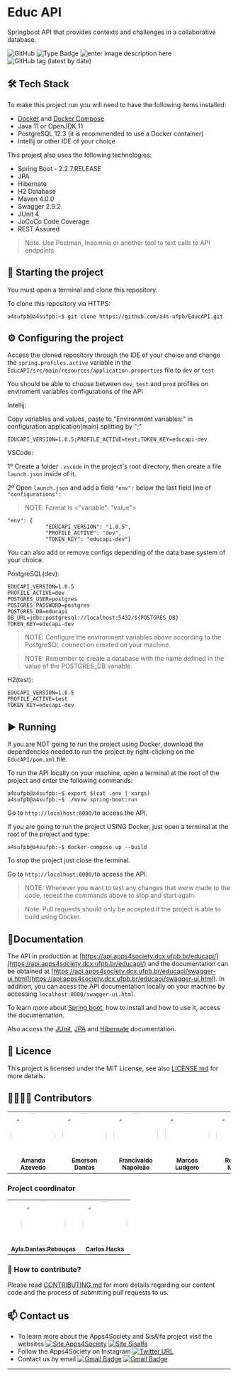 # Educ API

Springboot API that provides contexts and challenges in a collaborative database.

![GitHub](https://img.shields.io/github/license/a4s-ufpb/EducAPI?label=licence) ![Type Badge](https://img.shields.io/badge/project%3A-Apps4Society-informational) ![enter image description here](https://img.shields.io/badge/project-SisAlfa-yellow)  ![GitHub tag (latest by date)](https://img.shields.io/github/v/tag/a4s-ufpb/EducAPI?color=blueviolet)

## 🛠 Tech Stack

To make this project run you will need to have the following items installed: 

* [Docker](https://docs.docker.com/get-docker/) and [Docker Compose](https://docs.docker.com/compose/install/)
* Java 11 or OpenJDK 11
* PostgreSQL 12.3 (it is recommended to use a Docker container)
* Intellij or other IDE of your choice


This project also uses the following technologies:

* Spring Boot - 2.2.7.RELEASE
* JPA
* Hibernate
* H2 Database
* Maven 4.0.0 
* Swagger 2.9.2
* JUnit 4
* JoCoCo Code Coverage
* REST Assured

 > Note: Use Postman, Insomnia or another tool to test calls to API endpoints

## :rocket: Starting the project

You must open a terminal and clone this repository:

To clone this repository via HTTPS:

    a4sufpb@a4sufpb:~$ git clone https://github.com/a4s-ufpb/EducAPI.git

## :gear: Configuring the project

Access the cloned repository through the IDE of your choice and change the `spring.profiles.active` variable in the
`EducAPI/src/main/resources/application.properties` file to `dev` or `test`

You should be able to choose between `dev`, `test` and `prod` profiles on enviroment variables configurations of the API

Intellij:

Copy variables and values, paste to "Environment variables:" in configuration application(main) splitting by ";"

	EDUCAPI_VERSION=1.0.5;PROFILE_ACTIVE=test;TOKEN_KEY=educapi-dev
	


VSCode:

1º Create a folder `.vscode` in the project's root directory, then create a file `launch.json` inside of it.

2º Open `launch.json` and add a field `"env":` below the last field line of `"configurations":`  

> NOTE: Format is <"variable": "value">	

	"env": { 
                "EDUCAPI_VERSION": "1.0.5",
                "PROFILE_ACTIVE": "dev",
                "TOKEN_KEY": "educapi-dev"}


You can also add or remove configs depending of the data base system of your choice.

PostgreSQL(dev):

    EDUCAPI_VERSION=1.0.5
    PROFILE_ACTIVE=dev
    POSTGRES_USER=postgres
    POSTGRES_PASSWORD=postgres
    POSTGRES_DB=educapi
    DB_URL=jdbc:postgresql://localhost:5432/${POSTGRES_DB}
    TOKEN_KEY=educapi-dev
        
> NOTE: Configure the environment variables above according to the PostgreSQL connection created on your machine.

> NOTE: Remember to create a database with the name defined in the value of the POSTGRES_DB variable.


H2(test):
 
    EDUCAPI_VERSION=1.0.5
    PROFILE_ACTIVE=test
    TOKEN_KEY=educapi-dev 

## :arrow_forward: Running

If you are NOT going to run the project using Docker, download the dependencies needed to run the project by right-clicking on the `EducAPI/pom.xml` file.

To run the API locally on your machine, open a terminal at the root of the project and enter the following commands:

    a4sufpb@a4sufpb:~$ export $(cat .env | xargs)
    a4sufpb@a4sufpb:~$ ./mvnw spring-boot:run
    

Go to `http://localhost:8080/`to access the API.

If you are going to run the project USING Docker, just open a terminal at the root of the project and type:

    a4sufpb@a4sufpb:~$ docker-compose up --build

To stop the project just close the terminal.

Go to `http://localhost:8080/`to access the API.

> NOTE: Whenever you want to test any changes that werw made to the code, repeat the commands above to stop and start again.
 
> Note: Pull requests should only be accepted if the project is able to build using Docker.


## :closed_book:Documentation

The API in production at [https://api.apps4society.dcx.ufpb.br/educapi/](https://api.apps4society.dcx.ufpb.br/educapi/) and the documentation can be obtained at [https://api.apps4society.dcx.ufpb.br/educapi/swagger-ui.html](https://api.apps4society.dcx.ufpb.br/educapi/swagger-ui.html). In addition, you can acess the API documentation locally on your machine by accessing `localhost:8080/swagger-ui.html`.

To learn more about [Spring boot](https://spring.io/guides#getting-started-guides), how to install and how to use it, access the documentation.

Also access the [JUnit](https://junit.org/junit4/), [JPA](https://docs.spring.io/spring-data/jpa/docs/current/reference/html/#reference) and [Hibernate](https://hibernate.org/orm/documentation/5.4/) documentation.

## :page_facing_up: Licence

This project is licensed under the MIT License, see also [LICENSE.md](https://github.com/a4s-ufpb/LICENSE.md) for more details.

## 👩‍💻👨‍💻 Contributors 

<table>
  <tr>
    <td align="center">
	    <a href="https://github.com/AmandaAzevedo">
		    <img style="border-radius: 50%;" src="https://avatars2.githubusercontent.com/u/44630609?s=460&u=ff38a29379fef41570bb4850ae4ed4f456873d0d&v=4" width="100px;" alt=""/>
		    <br/><sub><b>Amanda Azevedo</b></sub>
		</a></br>
    </td>
    <td align="center">
	    <a href="https://github.com/EmersonDantas">
		    <img style="border-radius: 50%;" src="https://avatars2.githubusercontent.com/u/30247063?s=460&u=51304437a75b46e7048abd5e1cef2128d59c78f5&v=4" width="100px;" alt=""/>
		    <br/><sub><b>Emerson Dantas</b></sub>
		</a></br>
    </td>
    <td align="center">
	    <a href="https://github.com/NapoleaoHerculano">
		    <img style="border-radius: 50%;" src="https://avatars3.githubusercontent.com/u/33008128?s=460&u=ad3187526aff8c3976abf00160c8ddcb5feec685&v=4" width="100px;" alt=""/>
		    <br/><sub><b>Francivaldo Napoleão</b></sub>
		</a></br>
    </td>
    <td align="center">
	    <a href="https://github.com/MarcosLudgerio">
		    <img style="border-radius: 50%;" src="https://avatars0.githubusercontent.com/u/43012976?s=460&u=1163c04d9f35b577063b3f6550ae520c4dd2f866&v=4" width="100px;" alt=""/>
		    <br/><sub><b>Marcos Ludgero</b></sub>
		</a></br>
    </td>
    <td align="center">
	    <a href="https://github.com/robinsonmourao">
		    <img style="border-radius: 50%;" src="https://avatars.githubusercontent.com/u/49078615?s=460&u=1163c04d9f35b577063b3f6550ae520c4dd2f866&v=4" width="100px;" alt=""/>
		    <br/><sub><b>Robinson Mourão</b></sub>
		</a></br>
    </td>
  </tr>
</table>

### Project coordinator
<table>
	<tr>
		<td align="center">
		    <a href="https://github.com/ayladebora">
			    <img style="border-radius: 50%;" src="https://avatars1.githubusercontent.com/u/1224119?s=460&v=4" width="100px;" alt=""/>
		    <br/><sub><b>Ayla Dantas Rebouças</b></sub>
		</a>
		</br>
    </td>
    <td align="center">
	    <a href="https://github.com/cesdias">
		    <img style="border-radius: 50%;" src="https://avatars1.githubusercontent.com/u/18514013?s=460&u=0c92f6ba0e7145b56d4c2a56b92b63eea07855ca&v=4" width="100px;" alt=""/>
		    <br/><sub><b>Carlos Hacks</b></sub>
		</a></br>
    </td>
	</tr>
</table>

### :handshake: How to contribute? 
Please read [CONTRIBUTING.md](https://github.com/a4s-ufpb/EducAPI/blob/master/CONTRIBUTING.md) for more details regarding our content code and the process of submitting pull requests to us.

## :mailbox: Contact us
* To learn more about the Apps4Society and SisAlfa project visit the websites [![Site Apps4Society](https://img.shields.io/twitter/url?color=blue&label=Site%20Apps4Society&logo=Apps4Society&style=plastic&url=https%3A%2F%2Fapps4society.dcx.ufpb.br)](https://apps4society.dcx.ufpb.br) [![Site Sisalfa](https://img.shields.io/twitter/url?color=yellow&label=Site%20SisAlfa&logo=Sisalfa&style=plastic&url=https%3A%2F%2Fsisalfa.dcx.ufpb.br%2F) ](https://sisalfa.dcx.ufpb.br)
* Follow the Apps4Society on Instagram  [![Twitter URL](https://img.shields.io/twitter/url?color=pink&label=Instagram%20Apps4Society&logo=Instagram&logoColor=rose&style=plastic&url=https%3A%2F%2Fwww.instagram.com%2Fapps4society%2F)](https://instagram.com/apps4society) 
* Contact us by email [![Gmail Badge](https://img.shields.io/badge/-apps4society@dcx.ufpb.br-c14438?style=flat-square&logo=Gmail&logoColor=white&link=mailto:apps4society@dcx.ufpb.br)](apps4society@dcx.ufpb.br) [![Gmail Badge](https://img.shields.io/badge/-sisalfa@dcx.ufpb.br-c14438?style=flat-square&logo=Gmail&logoColor=white&link=mailto:sisalfa@dcx.ufpb.br)](sisalfa@dcx.ufpb.br)
---
